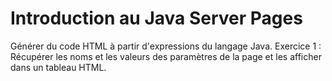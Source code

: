 # Introduction au Java Server Pages

Générer du code HTML à partir d'expressions du langage Java.
Exercice 1 : Récupérer les noms et les valeurs des paramètres de la page et les afficher dans un tableau HTML.
